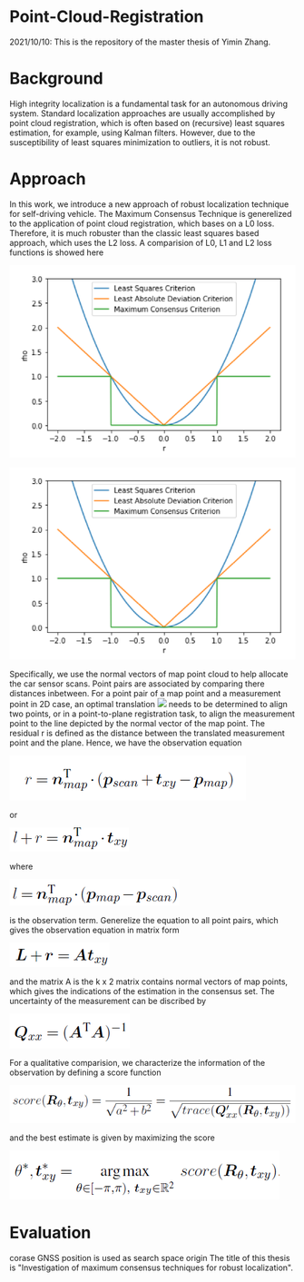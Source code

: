 # Point-Cloud-Registration
2021/10/10:
This is the repository of the master thesis of Yimin Zhang.

# Background
High integrity localization is a fundamental task for an autonomous driving system. Standard localization approaches are usually accomplished by point cloud registration, which is often based on (recursive) least squares estimation, for example, using Kalman filters. However, due to the susceptibility of least squares minimization to outliers, it is not robust.

# Approach
In this work, we introduce a new approach of robust localization technique for self-driving vehicle. The Maximum Consensus Technique is generelized to the application of point cloud registration, which bases on a L0 loss. Therefore, it is much robuster than the classic least squares based approach, which uses the L2 loss. A comparision of L0, L1 and L2 loss functions is showed here

<div align=center>
<img src="https://github.com/F95-6XL/Point-Cloud-Registration/blob/main/Images/LossFunctions.PNG" width="580">
</div>

![image](https://github.com/F95-6XL/Point-Cloud-Registration/blob/main/Images/LossFunctions.PNG)

Specifically, we use the normal vectors of map point cloud to help allocate the car sensor scans. Point pairs are associated by comparing there distances inbetween. For a point pair of a map point and a measurement point in 2D case, an optimal translation ![](http://latex.codecogs.com/svg.latex?$t_{xy}$) needs to be determined to align two points, or in a point-to-plane registration task, to align the measurement point to the line depicted by the normal vector of the map point. The residual r is defined as the distance between the translated measurement point and the plane. Hence, we have the observation equation

![image](https://github.com/F95-6XL/Point-Cloud-Registration/blob/main/Images/eq1.PNG)

or

![image](https://github.com/F95-6XL/Point-Cloud-Registration/blob/main/Images/eq2.PNG)

where 

![image](https://github.com/F95-6XL/Point-Cloud-Registration/blob/main/Images/eq2.1.PNG)

is the observation term. Generelize the equation to all point pairs, which gives the observation equation in matrix form

![image](https://github.com/F95-6XL/Point-Cloud-Registration/blob/main/Images/eq3.PNG)

and the matrix A is the k x 2 matrix contains normal vectors of map points, which gives the indications of the estimation in the consensus set. The uncertainty of the measurement can be discribed by 

![image](https://github.com/F95-6XL/Point-Cloud-Registration/blob/main/Images/eq4.PNG)

For a qualitative comparision, we characterize the information of the observation by defining a score function

![image](https://github.com/F95-6XL/Point-Cloud-Registration/blob/main/Images/eq5.PNG)

and the best estimate is given by maximizing the score

![image](https://github.com/F95-6XL/Point-Cloud-Registration/blob/main/Images/eq6.PNG)


# Evaluation

corase GNSS position is used as search space origin
The title of this thesis is "Investigation of maximum consensus techniques for robust localization".
